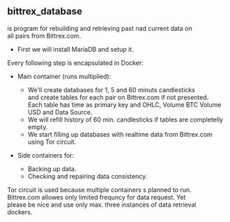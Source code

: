 
bittrex_database
----------------
is program for rebuilding and retrieving past nad current data on<br> 
all pairs from Bittrex.com.

- First we will install MariaDB and setup it.

Every following step is encapsulated in Docker:

- Main container (runs multiplied):
    - We'll create databases for 1, 5 and 60 minuts candlesticks</br>
      and create tables for each pair on Bittrex.com if not presented.</br>
      Each table has time as primary key and OHLC, Volume BTC Volume USD and Data Source.
    - We will refill history of 60 min. candlesticks if tables are completelly empty.
    - We start filling up databases with realtime data from Bittrex.com</br>
      using Tor circuit.

- Side containers for:
    - Backing up data.
    - Checking and repairing data consistency.

Tor circuit is used because multiple containers s planned to run.</br>
Bittrex.com allowes only limited frequncy for data request. Yet</br>
please be nice and use only max. three instances of data retrieval</br>
dockers.
